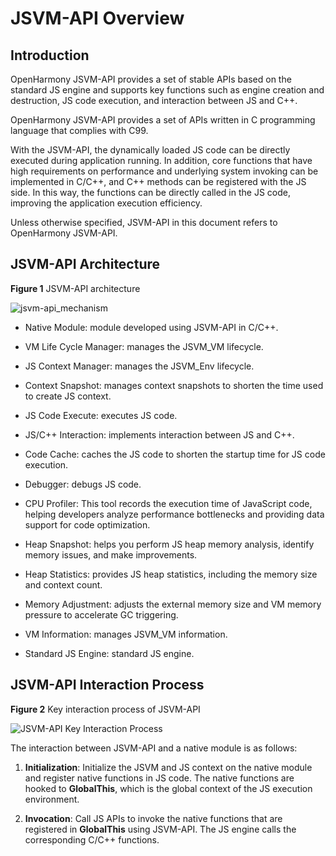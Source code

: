 # JSVM-API Overview

## Introduction

OpenHarmony JSVM-API provides a set of stable APIs based on the standard JS engine and supports key functions such as engine creation and destruction, JS code execution, and interaction between JS and C++.

OpenHarmony JSVM-API provides a set of APIs written in C programming language that complies with C99.

With the JSVM-API, the dynamically loaded JS code can be directly executed during application running. In addition, core functions that have high requirements on performance and underlying system invoking can be implemented in C/C++, and C++ methods can be registered with the JS side. In this way, the functions can be directly called in the JS code, improving the application execution efficiency.

Unless otherwise specified, JSVM-API in this document refers to OpenHarmony JSVM-API.

## JSVM-API Architecture

**Figure 1** JSVM-API architecture
  
![jsvm-api_mechanism](figures/jsvm-api_mechanism.png)

- Native Module: module developed using JSVM-API in C/C++.

- VM Life Cycle Manager: manages the JSVM_VM lifecycle.

- JS Context Manager: manages the JSVM_Env lifecycle.

- Context Snapshot: manages context snapshots to shorten the time used to create JS context.

- JS Code Execute: executes JS code.

- JS/C++ Interaction: implements interaction between JS and C++.

- Code Cache: caches the JS code to shorten the startup time for JS code execution.

- Debugger: debugs JS code.

- CPU Profiler: This tool records the execution time of JavaScript code, helping developers analyze performance bottlenecks and providing data support for code optimization.

- Heap Snapshot: helps you perform JS heap memory analysis, identify memory issues, and make improvements.

- Heap Statistics: provides JS heap statistics, including the memory size and context count.

- Memory Adjustment: adjusts the external memory size and VM memory pressure to accelerate GC triggering.

- VM Information: manages JSVM_VM information.

- Standard JS Engine: standard JS engine.

## JSVM-API Interaction Process

**Figure 2** Key interaction process of JSVM-API

![JSVM-API Key Interaction Process](figures/process_jsvm-api.png)

The interaction between JSVM-API and a native module is as follows:

1. **Initialization**: Initialize the JSVM and JS context on the native module and register native functions in JS code. The native functions are hooked to **GlobalThis**, which is the global context of the JS execution environment.

2. **Invocation**: Call JS APIs to invoke the native functions that are registered in **GlobalThis** using JSVM-API. The JS engine calls the corresponding C/C++ functions.
